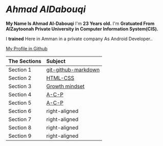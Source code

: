 # *Ahmad AlDabouqi*
**My Name Is Ahmad Al-Dabouqi** I'm **23 Years old.** I'm **Gratuated From AlZaytoonah Private University in Computer Information System(CIS).**

I **trained** Here in Amman in a private company As Android Developer..

[My Profile in Github](https://github.com/ahmadaldabouqii)

| The Sections  | Subject       
| ------------- |:-------------
| Section 1     | [git-github-markdown](https://ahmadaldabouqii.github.io/reading-notes/git-github)
| Section 2     | [HTML-CSS](https://ahmadaldabouqii.github.io/reading-notes/HTML-CSS)
| Section 3     | [Growth mindset](https://ahmadaldabouqii.github.io/reading-notes/Growth-Mindset)
| Section 4     | [A-C-P](https://ahmadaldabouqii.github.io/reading-notes/A-C-P)
| Section 5     | [A-C-P](https://ahmadaldabouqii.github.io/reading-notes/Computer_Architecture_and_Logic)
| Section 6     | right-aligned
| Section 7     | right-aligned
| Section 8     | right-aligned
| Section 9     | right-aligned